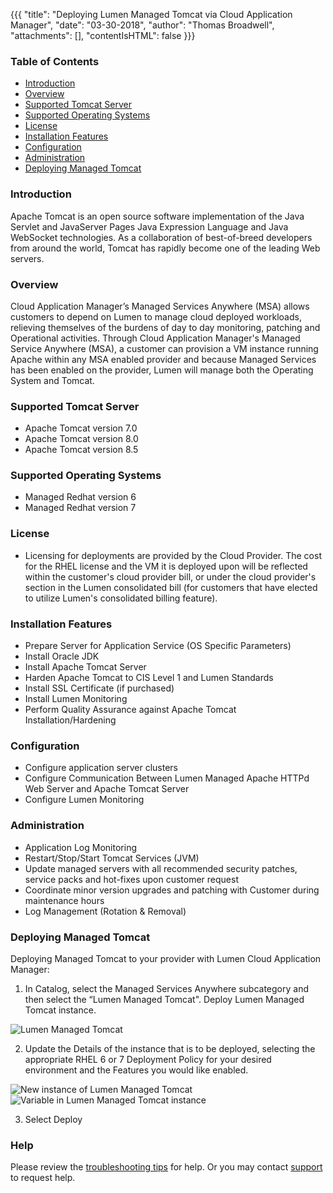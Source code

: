 {{{
  "title": "Deploying Lumen Managed Tomcat via Cloud Application Manager",
  "date": "03-30-2018",
  "author": "Thomas Broadwell",
  "attachments": [],
  "contentIsHTML": false
}}}

### Table of Contents

* [Introduction](#introduction)
* [Overview](#overview)
* [Supported Tomcat Server](#supported-tomcat-server)
* [Supported Operating Systems](#supported-operating-systems)
* [License](#license)
* [Installation Features](#installation-features)
* [Configuration](#configuration)
* [Administration](#administration)
* [Deploying Managed Tomcat](#deploying-managed-tomcat)


### Introduction
Apache Tomcat is an open source software implementation of the Java Servlet and JavaServer Pages Java Expression Language and Java WebSocket technologies. As a collaboration of best-of-breed developers from around the world, Tomcat has rapidly become one of the leading Web servers.

### Overview
Cloud Application Manager’s Managed Services Anywhere (MSA) allows customers to depend on Lumen to manage cloud deployed workloads, relieving themselves of the burdens of day to day monitoring, patching and Operational activities.  Through Cloud Application Manager's Managed Service Anywhere (MSA), a customer can provision a VM instance running Apache within any MSA enabled provider and because Managed Services has been enabled on the provider, Lumen will manage both the Operating System and Tomcat.

### Supported Tomcat Server
*  Apache Tomcat version 7.0
*  Apache Tomcat version 8.0
*  Apache Tomcat version 8.5

### Supported Operating Systems
*	Managed Redhat version 6
*	Managed Redhat version 7

### License
* Licensing for deployments are provided by the Cloud Provider.  The cost for the RHEL license and the VM it is deployed upon will be reflected within the customer's cloud provider bill, or under the cloud provider's section in the Lumen consolidated bill (for customers that have elected to utilize Lumen's consolidated billing feature).

### Installation Features
* Prepare Server for Application Service (OS Specific Parameters)
* Install Oracle JDK
* Install Apache Tomcat Server
* Harden Apache Tomcat to CIS Level 1 and Lumen Standards
* Install SSL Certificate (if purchased)
* Install Lumen Monitoring
* Perform Quality Assurance against Apache Tomcat Installation/Hardening

### Configuration
* Configure application server clusters
* Configure Communication Between Lumen Managed Apache HTTPd Web Server and Apache Tomcat Server
* Configure Lumen Monitoring

### Administration
* Application Log Monitoring
* Restart/Stop/Start Tomcat Services (JVM)
* Update managed servers with all recommended security patches, service packs and hot-fixes upon customer request
* Coordinate minor version upgrades and patching with Customer during maintenance hours
* Log Management (Rotation & Removal)


### Deploying Managed Tomcat

Deploying Managed Tomcat to your provider with Lumen Cloud Application Manager:

1. In Catalog, select the Managed Services Anywhere subcategory and then select the “Lumen Managed Tomcat".  Deploy Lumen Managed Tomcat instance.

  ![Lumen Managed Tomcat](../../images/cloud-application-manager/MgdTomcat0.PNG)

2. Update the Details of the instance that is to be deployed, selecting the appropriate RHEL 6 or 7 Deployment Policy for your desired environment and the Features you would like enabled.

  ![New instance of Lumen Managed Tomcat](../../images/cloud-application-manager/MgdTomcat1.PNG)
  ![Variable in Lumen Managed Tomcat instance](../../images/cloud-application-manager/MgdTomcat2.PNG)

3. Select Deploy


### Help

Please review the [troubleshooting tips](../Troubleshooting/troubleshooting-tips.md) for help. Or you may contact [support](http://managedservices.ctl.io) to request help.
